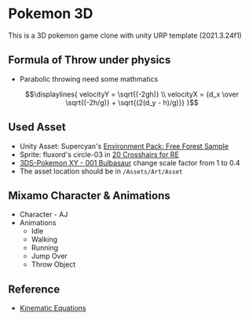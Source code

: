 # Pokemon 3D

This is a 3D pokemon game clone with unity URP template (2021.3.24f1)

## Formula of Throw under physics 
* Parabolic throwing need some mathmatics
```math
\displaylines{
  velocityY = \sqrt{(-2gh)} \\ 
  velocityX = {d_x \over \sqrt{(-2h/g)} + \sqrt{(2(d_y - h)/g)}}
}
```

## Used Asset
* Unity Asset: Supercyan's [Environment Pack: Free Forest Sample](https://assetstore.unity.com/packages/3d/vegetation/environment-pack-free-forest-sample-168396)
* Sprite: fluxord's circle-03 in [20 Crosshairs for RE](https://opengameart.org/content/20-crosshairs-for-re)
* [3DS-Pokemon XY - 001 Bulbasaur](https://www.models-resource.com/download/9318/) change scale factor from 1 to 0.4
* The asset location should be in `/Assets/Art/Asset`

## Mixamo Character & Animations
* Character - AJ
* Animations
  * Idle
  * Walking
  * Running
  * Jump Over
  * Throw Object

## Reference
* [Kinematic Equations](https://youtu.be/v1V3T5BPd7E)